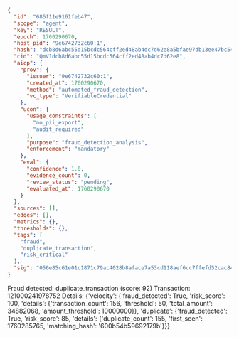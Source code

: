 ```json
{
  "id": "686f11e9161feb47",
  "scope": "agent",
  "key": "RESULT",
  "epoch": 1760290670,
  "host_pid": "9e6742732c60:1",
  "hash": "dcb8d6abc55d15bcdc564cff2ed48ab4dc7d62e8a5bfae97db13ee47bc54d029",
  "cid": "QmV1dcb8d6abc55d15bcdc564cff2ed48ab4dc7d62e8",
  "aicp": {
    "prov": {
      "issuer": "9e6742732c60:1",
      "created_at": 1760290670,
      "method": "automated_fraud_detection",
      "vc_type": "VerifiableCredential"
    },
    "ucon": {
      "usage_constraints": [
        "no_pii_export",
        "audit_required"
      ],
      "purpose": "fraud_detection_analysis",
      "enforcement": "mandatory"
    },
    "eval": {
      "confidence": 1.0,
      "evidence_count": 0,
      "review_status": "pending",
      "evaluated_at": 1760290670
    }
  },
  "sources": [],
  "edges": [],
  "metrics": {},
  "thresholds": {},
  "tags": [
    "fraud",
    "duplicate_transaction",
    "risk_critical"
  ],
  "sig": "056e85c61e01c1871c79ac4028b8aface7a53cd118aef6cc7ffefd52cac84136"
}
```

Fraud detected: duplicate_transaction (score: 92)
Transaction: 121000241978752
Details: {'velocity': {'fraud_detected': True, 'risk_score': 100, 'details': {'transaction_count': 156, 'threshold': 50, 'total_amount': 34882068, 'amount_threshold': 10000000}}, 'duplicate': {'fraud_detected': True, 'risk_score': 85, 'details': {'duplicate_count': 155, 'first_seen': 1760285765, 'matching_hash': '600b54b59692179b'}}}